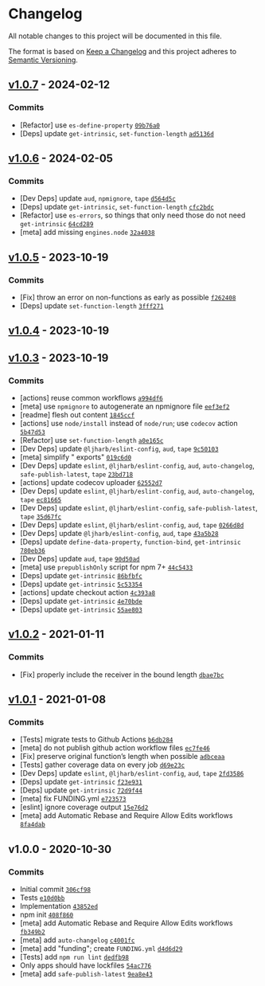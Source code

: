 # Changelog

All notable changes to this project will be documented in this file.

The format is based on [Keep a Changelog](https://keepachangelog.com/en/1.0.0/)
and this project adheres to [Semantic Versioning](https://semver.org/spec/v2.0.0.html).

## [v1.0.7](https://github.com/ljharb/call-bind/compare/v1.0.6...v1.0.7) - 2024-02-12

### Commits

- [Refactor]
  use `es-define-property` [`09b76a0`](https://github.com/ljharb/call-bind/commit/09b76a01634440461d44a80c9924ec4b500f3b03)
- [Deps]
  update `get-intrinsic`, `set-function-length` [`ad5136d`](https://github.com/ljharb/call-bind/commit/ad5136ddda2a45c590959829ad3dce0c9f4e3590)

## [v1.0.6](https://github.com/ljharb/call-bind/compare/v1.0.5...v1.0.6) - 2024-02-05

### Commits

- [Dev Deps]
  update `aud`, `npmignore`, `tape` [`d564d5c`](https://github.com/ljharb/call-bind/commit/d564d5ce3e06a19df4d499c77f8d1a9da44e77aa)
- [Deps]
  update `get-intrinsic`, `set-function-length` [`cfc2bdc`](https://github.com/ljharb/call-bind/commit/cfc2bdca7b633df0e0e689e6b637f668f1c6792e)
- [Refactor] use `es-errors`, so things that only need those do not
  need `get-intrinsic` [`64cd289`](https://github.com/ljharb/call-bind/commit/64cd289ae5862c250a4ca80aa8d461047c166af5)
- [meta] add
  missing `engines.node` [`32a4038`](https://github.com/ljharb/call-bind/commit/32a4038857b62179f7f9b7b3df2c5260036be582)

## [v1.0.5](https://github.com/ljharb/call-bind/compare/v1.0.4...v1.0.5) - 2023-10-19

### Commits

- [Fix] throw an error on non-functions as early as
  possible [`f262408`](https://github.com/ljharb/call-bind/commit/f262408f822c840fbc268080f3ad7c429611066d)
- [Deps]
  update `set-function-length` [`3fff271`](https://github.com/ljharb/call-bind/commit/3fff27145a1e3a76a5b74f1d7c3c43d0fa3b9871)

## [v1.0.4](https://github.com/ljharb/call-bind/compare/v1.0.3...v1.0.4) - 2023-10-19

## [v1.0.3](https://github.com/ljharb/call-bind/compare/v1.0.2...v1.0.3) - 2023-10-19

### Commits

- [actions] reuse common
  workflows [`a994df6`](https://github.com/ljharb/call-bind/commit/a994df69f401f4bf735a4ccd77029b85d1549453)
- [meta] use `npmignore` to autogenerate an npmignore
  file [`eef3ef2`](https://github.com/ljharb/call-bind/commit/eef3ef21e1f002790837fedb8af2679c761fbdf5)
- [readme] flesh out
  content [`1845ccf`](https://github.com/ljharb/call-bind/commit/1845ccfd9976a607884cfc7157c93192cc16cf22)
- [actions] use `node/install` instead of `node/run`; use `codecov`
  action [`5b47d53`](https://github.com/ljharb/call-bind/commit/5b47d53d2fd74af5ea0a44f1d51e503cd42f7a90)
- [Refactor]
  use `set-function-length` [`a0e165c`](https://github.com/ljharb/call-bind/commit/a0e165c5dc61db781cbc919b586b1c2b8da0b150)
- [Dev Deps]
  update `@ljharb/eslint-config`, `aud`, `tape` [`9c50103`](https://github.com/ljharb/call-bind/commit/9c50103f44137279a817317cf6cc421a658f85b4)
- [meta] simplify "
  exports" [`019c6d0`](https://github.com/ljharb/call-bind/commit/019c6d06b0e1246ceed8e579f57e44441cbbf6d9)
- [Dev Deps]
  update `eslint`, `@ljharb/eslint-config`, `aud`, `auto-changelog`, `safe-publish-latest`, `tape` [`23bd718`](https://github.com/ljharb/call-bind/commit/23bd718a288d3b03042062b4ef5153b3cea83f11)
- [actions] update codecov
  uploader [`62552d7`](https://github.com/ljharb/call-bind/commit/62552d79cc79e05825e99aaba134ae5b37f33da5)
- [Dev Deps]
  update `eslint`, `@ljharb/eslint-config`, `aud`, `auto-changelog`, `tape` [`ec81665`](https://github.com/ljharb/call-bind/commit/ec81665b300f87eabff597afdc8b8092adfa7afd)
- [Dev Deps]
  update `eslint`, `@ljharb/eslint-config`, `safe-publish-latest`, `tape` [`35d67fc`](https://github.com/ljharb/call-bind/commit/35d67fcea883e686650f736f61da5ddca2592de8)
- [Dev Deps]
  update `eslint`, `@ljharb/eslint-config`, `aud`, `tape` [`0266d8d`](https://github.com/ljharb/call-bind/commit/0266d8d2a45086a922db366d0c2932fa463662ff)
- [Dev Deps]
  update `@ljharb/eslint-config`, `aud`, `tape` [`43a5b28`](https://github.com/ljharb/call-bind/commit/43a5b28a444e710e1bbf92adb8afb5cf7523a223)
- [Deps]
  update `define-data-property`, `function-bind`, `get-intrinsic` [`780eb36`](https://github.com/ljharb/call-bind/commit/780eb36552514f8cc99c70821ce698697c2726a5)
- [Dev Deps]
  update `aud`, `tape` [`90d50ad`](https://github.com/ljharb/call-bind/commit/90d50ad03b061e0268b3380b0065fcaec183dc05)
- [meta] use `prepublishOnly` script for npm
  7+ [`44c5433`](https://github.com/ljharb/call-bind/commit/44c5433b7980e02b4870007046407cf6fc543329)
- [Deps]
  update `get-intrinsic` [`86bfbfc`](https://github.com/ljharb/call-bind/commit/86bfbfcf34afdc6eabc93ce3d408548d0e27d958)
- [Deps]
  update `get-intrinsic` [`5c53354`](https://github.com/ljharb/call-bind/commit/5c5335489be0294c18cd7a8bb6e08226ee019ff5)
- [actions] update checkout
  action [`4c393a8`](https://github.com/ljharb/call-bind/commit/4c393a8173b3c8e5b30d5b3297b3b94d48bf87f3)
- [Deps]
  update `get-intrinsic` [`4e70bde`](https://github.com/ljharb/call-bind/commit/4e70bdec0626acb11616d66250fc14565e716e91)
- [Deps]
  update `get-intrinsic` [`55ae803`](https://github.com/ljharb/call-bind/commit/55ae803a920bd93c369cd798c20de31f91e9fc60)

## [v1.0.2](https://github.com/ljharb/call-bind/compare/v1.0.1...v1.0.2) - 2021-01-11

### Commits

- [Fix] properly include the receiver in the bound
  length [`dbae7bc`](https://github.com/ljharb/call-bind/commit/dbae7bc676c079a0d33c0a43e9ef92cb7b01345d)

## [v1.0.1](https://github.com/ljharb/call-bind/compare/v1.0.0...v1.0.1) - 2021-01-08

### Commits

- [Tests] migrate tests to Github
  Actions [`b6db284`](https://github.com/ljharb/call-bind/commit/b6db284c36f8ccd195b88a6764fe84b7223a0da1)
- [meta] do not publish github action workflow
  files [`ec7fe46`](https://github.com/ljharb/call-bind/commit/ec7fe46e60cfa4764ee943d2755f5e5a366e578e)
- [Fix] preserve original function’s length when
  possible [`adbceaa`](https://github.com/ljharb/call-bind/commit/adbceaa3cac4b41ea78bb19d7ccdbaaf7e0bdadb)
- [Tests] gather coverage data on every
  job [`d69e23c`](https://github.com/ljharb/call-bind/commit/d69e23cc65f101ba1d4c19bb07fa8eb0ec624be8)
- [Dev Deps]
  update `eslint`, `@ljharb/eslint-config`, `aud`, `tape` [`2fd3586`](https://github.com/ljharb/call-bind/commit/2fd3586c5d47b335364c14293114c6b625ae1f71)
- [Deps]
  update `get-intrinsic` [`f23e931`](https://github.com/ljharb/call-bind/commit/f23e9318cc271c2add8bb38cfded85ee7baf8eee)
- [Deps]
  update `get-intrinsic` [`72d9f44`](https://github.com/ljharb/call-bind/commit/72d9f44e184465ba8dd3fb48260bbcff234985f2)
- [meta] fix
  FUNDING.yml [`e723573`](https://github.com/ljharb/call-bind/commit/e723573438c5a68dcec31fb5d96ea6b7e4a93be8)
- [eslint] ignore coverage
  output [`15e76d2`](https://github.com/ljharb/call-bind/commit/15e76d28a5f43e504696401e5b31ebb78ee1b532)
- [meta] add Automatic Rebase and Require Allow Edits
  workflows [`8fa4dab`](https://github.com/ljharb/call-bind/commit/8fa4dabb23ba3dd7bb92c9571c1241c08b56e4b6)

## v1.0.0 - 2020-10-30

### Commits

- Initial commit [`306cf98`](https://github.com/ljharb/call-bind/commit/306cf98c7ec9e7ef66b653ec152277ac1381eb50)
- Tests [`e10d0bb`](https://github.com/ljharb/call-bind/commit/e10d0bbdadc7a10ecedc9a1c035112d3e368b8df)
- Implementation [`43852ed`](https://github.com/ljharb/call-bind/commit/43852eda0f187327b7fad2423ca972149a52bd65)
- npm init [`408f860`](https://github.com/ljharb/call-bind/commit/408f860b773a2f610805fd3613d0d71bac1b6249)
- [meta] add Automatic Rebase and Require Allow Edits
  workflows [`fb349b2`](https://github.com/ljharb/call-bind/commit/fb349b2e48defbec8b5ec8a8395cc8f69f220b13)
- [meta]
  add `auto-changelog` [`c4001fc`](https://github.com/ljharb/call-bind/commit/c4001fc43031799ef908211c98d3b0fb2b60fde4)
- [meta] add "funding";
  create `FUNDING.yml` [`d4d6d29`](https://github.com/ljharb/call-bind/commit/d4d6d2974a14bc2e98830468eda7fe6d6a776717)
- [Tests]
  add `npm run lint` [`dedfb98`](https://github.com/ljharb/call-bind/commit/dedfb98bd0ecefb08ddb9a94061bd10cde4332af)
- Only apps should have
  lockfiles [`54ac776`](https://github.com/ljharb/call-bind/commit/54ac77653db45a7361dc153d2f478e743f110650)
- [meta]
  add `safe-publish-latest` [`9ea8e43`](https://github.com/ljharb/call-bind/commit/9ea8e435b950ce9b705559cd651039f9bf40140f)
